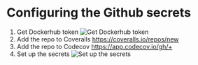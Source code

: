 # Configuring the Github secrets

1. Get Dockerhub token
   ![Get Dockerhub token](../../images/dockerhub.PNG)
2. Add the repo to Coveralls <https://coveralls.io/repos/new>
3. Add the repo to Codecov <https://app.codecov.io/gh/+>
4. Set up the secrets
   ![Set up the secrets](../../images/github-secrets.PNG)
